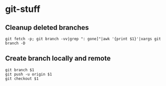 # git-stuff

## Cleanup deleted branches

```
git fetch -p; git branch -vv|grep ": gone]"|awk '{print $1}'|xargs git branch -D
```

## Create branch locally and remote
```
git branch $1
git push -u origin $1
git checkout $1
```
